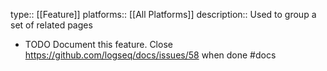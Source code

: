 type:: [[Feature]]
platforms:: [[All Platforms]] 
description:: Used to group a set of related pages

- TODO Document this feature. Close https://github.com/logseq/docs/issues/58 when done #docs